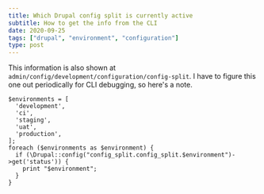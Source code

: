 ```yaml
---
title: Which Drupal config split is currently active
subtitle: How to get the info from the CLI
date: 2020-09-25
tags: ["drupal", "environment", "configuration"]
type: post
---
```


This information is also shown at `admin/config/development/configuration/config-split`. I have to figure this one out periodically for CLI debugging, so here's a note.

```
$environments = [
  'development',
  'ci',
  'staging',
  'uat',
  'production',
];
foreach ($environments as $environment) {
  if (\Drupal::config("config_split.config_split.$environment")->get('status')) {
    print "$environment";
  }
}
```

